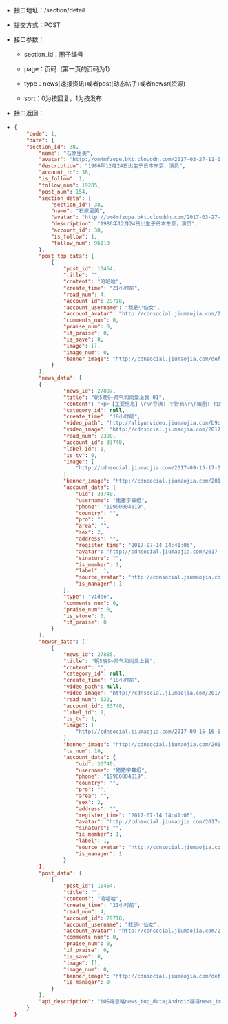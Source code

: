* 接口地址：/section/detail

* 提交方式：POST

* 接口参数：

  * section\_id：圈子编号

  * page：页码（第一页的页码为1）

  * type：news\(速报资讯\)或者post\(动态帖子\)或者newsr\(资源\)

  * sort：0为按回复，1为按发布

* 接口返回：

* ```json
  {
      "code": 1,
      "data": {
      "section_id": 38,
          "name": "石原里美",
          "avatar": "http://om4mfzope.bkt.clouddn.com/2017-03-27-11-06-46358?imageView2/2/w/100",
          "description": "1986年12月24日出生于日本东京，演员",
          "account_id": 38,
          "is_follow": 1,
          "follow_num": 19285,
          "post_num": 154,
          "section_data": {
              "section_id": 38,
              "name": "石原里美",
              "avatar": "http://om4mfzope.bkt.clouddn.com/2017-03-27-11-06-46358?imageView2/2/w/100",
              "description": "1986年12月24日出生于日本东京，演员",
              "account_id": 38,
              "is_follow": 1,
              "follow_num": 96110
          },   
          "post_top_data": [
              {
                  "post_id": 10464,
                  "title": "",
                  "content": "哈哈哈",
                  "create_time": "21小时前",
                  "read_num": 4,
                  "account_id": 29718,
                  "account_username": "我是小仙女",
                  "account_avatar": "http://cdnsocial.jiumaojia.com/2017-08-09-11-40-50646?imageView2/2/w/100",
                  "comments_num": 0,
                  "praise_num": 0,
                  "if_praise": 0,
                  "is_save": 0,
                  "image": [],
                  "image_num": 0,
                  "banner_image": "http://cdnsocial.jiumaojia.com/default_avatar.jpg"
              }
          ],
          "news_data": [
          {
                  "news_id": 27887,
                  "title": "朝5晚9~帅气和尚爱上我 01",
                  "content": "<p>【主要信息】\r\n导演: 平野真\r\n编剧: 相原实贵（原作） / 小山正太\r\n主演: 石原里美 / 山下智久 / 田中圭 / 高梨临 / 沙耶子 / 速水重道 / 古川雄辉 / 吉本实忧 / 长妻怜央 / 恒松祐里 / 寺田心 / 中村安奈 / 户田惠子 / 上島竜兵 / 小野武彦 / 加贺麻理子\r\n类型: 喜剧 / 爱情\r\n官方网站: blog.fujitv.co.jp/5ji9ji/\r\n首播: 2015-10-12\r\n\r\n\r\n【简介】\r\n一直梦想着去纽约工作的英语老师樱庭润子（石原里美饰），马上就要29岁了。虽然润子每天都为了梦想努力，但对于她来说，纽约还是一个很远很远的地方。在这种情况下，她也很久没有谈过恋爱了。有一天，在参加寺庙里举行的葬礼时，润子犯了一个大错误。因为脚麻了，所以她摇摇晃晃抓到了香炉的底座，并不可思议地将香灰倒在了正在诵经的和尚身上。润子心怀抱歉之意，某一天，突然想起了那个和尚。已经再也见不到了吧...正当润子这么想的时候，她被家人骗去参加相亲。相亲对象是毕业于东大的那个和尚，星川高岭（山下智久饰）。</p>",
                  "category_id": null,
                  "create_time": "18小时前",
                  "video_path": "http://aliyunvideo.jiumaojia.com/b9c3be33ac98481a9c31bcdca6805086/84c6b3e396374d53a52e30e0ad35de3c-5287d2089db37e62345123a1be272f8b.mp4",
                  "video_image": "http://cdnsocial.jiumaojia.com/2017-09-15-17-02-31846",
                  "read_num": 2390,
                  "account_id": 33740,
                  "label_id": 1,
                  "is_tv": 0,
                  "image": [
                      "http://cdnsocial.jiumaojia.com/2017-09-15-17-02-31846"
                  ],
                  "banner_image": "http://cdnsocial.jiumaojia.com/2017-09-15-17-02-31846",
                  "account_data": {
                      "uid": 33740,
                      "username": "猪猪字幕组",
                      "phone": "19900004819",
                      "country": "",
                      "pro": "",
                      "area": "",
                      "sex": 2,
                      "address": "",
                      "register_time": "2017-07-14 14:41:06",
                      "avatar": "http://cdnsocial.jiumaojia.com/2017-07-14-14-41-06488?imageView2/2/w/100",
                      "sinature": "",
                      "is_member": 1,
                      "label": 1,
                      "source_avatar": "http://cdnsocial.jiumaojia.com/2017-07-14-14-41-06488",
                      "is_manager": 1
                  },
                  "type": "video",
                  "comments_num": 0,
                  "praise_num": 0,
                  "is_store": 0,
                  "if_praise": 0
              }
          ],
          "newsr_data": [
              {
                  "news_id": 27885,
                  "title": "朝5晚9~帅气和尚爱上我",
                  "content": "",
                  "category_id": null,
                  "create_time": "18小时前",
                  "video_path": null,
                  "video_image": "http://cdnsocial.jiumaojia.com/2017-09-15-16-58-10436?imageView2/2/w/600",
                  "read_num": 532,
                  "account_id": 33740,
                  "label_id": 1,
                  "is_tv": 1,
                  "image": [
                      "http://cdnsocial.jiumaojia.com/2017-09-15-16-58-10436?imageView2/2/w/600"
                  ],
                  "banner_image": "http://cdnsocial.jiumaojia.com/2017-09-15-16-58-10436?imageView2/2/w/600",
                  "tv_num": 10,
                  "account_data": {
                      "uid": 33740,
                      "username": "猪猪字幕组",
                      "phone": "19900004819",
                      "country": "",
                      "pro": "",
                      "area": "",
                      "sex": 2,
                      "address": "",
                      "register_time": "2017-07-14 14:41:06",
                      "avatar": "http://cdnsocial.jiumaojia.com/2017-07-14-14-41-06488?imageView2/2/w/100",
                      "sinature": "",
                      "is_member": 1,
                      "label": 1,
                      "source_avatar": "http://cdnsocial.jiumaojia.com/2017-07-14-14-41-06488",
                      "is_manager": 1
                  }
          ],
          "post_data": [
              {
                  "post_id": 10464,
                  "title": "",
                  "content": "哈哈哈",
                  "create_time": "21小时前",
                  "read_num": 4,
                  "account_id": 29718,
                  "account_username": "我是小仙女",
                  "account_avatar": "http://cdnsocial.jiumaojia.com/2017-08-09-11-40-50646?imageView2/2/w/100",
                  "comments_num": 0,
                  "praise_num": 0,
                  "if_praise": 0,
                  "is_save": 0,
                  "image": [],
                  "image_num": 0,
                  "banner_image": "http://cdnsocial.jiumaojia.com/default_avatar.jpg",
                  "is_manager": 0
              }
          ],
          "api_description": "iOS端忽略news_top_data;Android端将news_top_data修改使用post_top_data字段"
      }
  }
  ```




